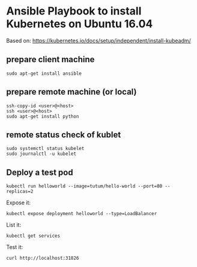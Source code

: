 # Ansible Playbook to install Kubernetes on Ubuntu 16.04
Based on: https://kubernetes.io/docs/setup/independent/install-kubeadm/

## prepare client machine
```
sudo apt-get install ansible
```

## prepare remote machine (or local)
```
ssh-copy-id <user>@<host>
ssh <user>@<host>
sudo apt-get install python
```

## remote status check of kublet
```
sudo systemctl status kubelet
sudo journalctl -u kubelet
```

## Deploy a test pod
```
kubectl run helloworld --image=tutum/hello-world --port=80 --replicas=2
```

Expose it:
```
kubectl expose deployment helloworld --type=LoadBalancer

```

List it:
```
kubectl get services
```

Test it:
```
curl http://localhost:31826
```